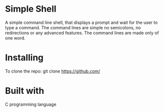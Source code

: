 # Simple Shell
A simple command line shell, that displays a prompt and wait for the user to type a command. The command
lines are simple no semicolons, no redirections or any advanced features.
The command lines are made only of one word.
# Installing
To clone the repo:
git clone https://github.com/

# Built with
 C programming language
